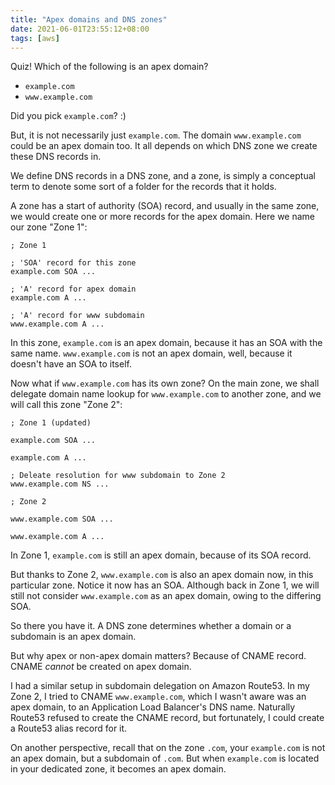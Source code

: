 ```yaml
---
title: "Apex domains and DNS zones"
date: 2021-06-01T23:55:12+08:00
tags: [aws]
---
```

Quiz! Which of the following is an apex domain?

  - `example.com`
  - `www.example.com`

Did you pick `example.com`? :)

But, it is not necessarily just `example.com`. The domain `www.example.com` could be an apex domain too. It all depends on which DNS zone we create these DNS records in.

We define DNS records in a DNS zone, and a zone, is simply a conceptual term to denote some sort of a folder for the records that it holds.

A zone has a start of authority (SOA) record, and usually in the same zone, we would create one or more records for the apex domain. Here we name our zone "Zone 1":

```
; Zone 1

; 'SOA' record for this zone
example.com SOA ...

; 'A' record for apex domain
example.com A ...

; 'A' record for www subdomain
www.example.com A ...
```

In this zone, `example.com` is an apex domain, because it has an SOA with the same name. `www.example.com` is not an apex domain, well, because it doesn't have an SOA to itself.

Now what if `www.example.com` has its own zone? On the main zone, we shall delegate domain name lookup for `www.example.com` to another zone, and we will call this zone "Zone 2":

```
; Zone 1 (updated)

example.com SOA ...

example.com A ...

; Deleate resolution for www subdomain to Zone 2
www.example.com NS ...
```

```
; Zone 2

www.example.com SOA ...

www.example.com A ...
```

In Zone 1, `example.com` is still an apex domain, because of its SOA record.

But thanks to Zone 2, `www.example.com` is also an apex domain now, in this particular zone. Notice it now has an SOA. Although back in Zone 1, we will still not consider `www.example.com` as an apex domain, owing to the differing SOA.

So there you have it. A DNS zone determines whether a domain or a subdomain is an apex domain.

But why apex or non-apex domain matters? Because of CNAME record. CNAME _cannot_ be created on apex domain.

I had a similar setup in subdomain delegation on Amazon Route53. In my Zone 2, I tried to CNAME `www.example.com`, which I wasn't aware was an apex domain, to an Application Load Balancer's DNS name. Naturally Route53 refused to create the CNAME record, but fortunately, I could create a Route53 alias record for it.

On another perspective, recall that on the zone `.com`, your `example.com` is not an apex domain, but a subdomain of `.com`. But when `example.com` is located in your dedicated zone, it becomes an apex domain.
